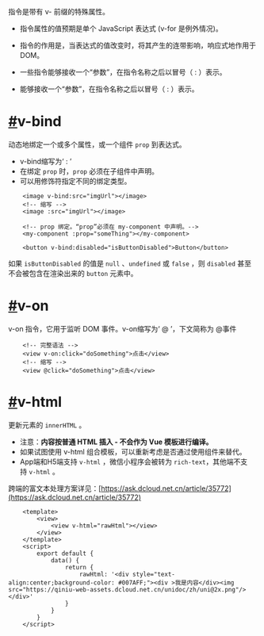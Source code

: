 指令是带有 v- 前缀的特殊属性。

- 指令属性的值预期是单个 JavaScript 表达式 (v-for 是例外情况)。
- 指令的作用是，当表达式的值改变时，将其产生的连带影响，响应式地作用于 DOM。
- 一些指令能够接收一个“参数”，在指令名称之后以冒号（ : ）表示。

- 能够接收一个“参数”，在指令名称之后以冒号（ : ）表示。

# [#](https://uniapp.dcloud.net.cn/tutorial/vue-basics.html#v-bind)v-bind
动态地绑定一个或多个属性，或一个组件 `prop` 到表达式。

- v-bind缩写为‘ : ’
- 在绑定 `prop` 时，`prop` 必须在子组件中声明。
- 可以用修饰符指定不同的绑定类型。
```vue
	<image v-bind:src="imgUrl"></image>
	<!-- 缩写 -->
	<image :src="imgUrl"></image>

	<!-- prop 绑定。“prop”必须在 my-component 中声明。-->
	<my-component :prop="someThing"></my-component>

	<button v-bind:disabled="isButtonDisabled">Button</button>
```
如果 `isButtonDisabled` 的值是 `null` 、`undefined` 或 `false` ，则 `disabled` 甚至不会被包含在渲染出来的 `button` 元素中。

# [#](https://uniapp.dcloud.net.cn/tutorial/vue-basics.html#v-on)v-on
v-on 指令，它用于监听 DOM 事件。v-on缩写为‘ @ ’，下文简称为 @事件

```vue
	<!-- 完整语法 -->
	<view v-on:click="doSomething">点击</view>
	<!-- 缩写 -->
	<view @click="doSomething">点击</view>
```

# [#](https://uniapp.dcloud.net.cn/tutorial/vue-basics.html#v-html)v-html

更新元素的 `innerHTML` 。

- 注意：**内容按普通 HTML 插入 - 不会作为 Vue 模板进行编译。**
- 如果试图使用 v-html 组合模板，可以重新考虑是否通过使用组件来替代。
- App端和H5端支持 `v-html` ，微信小程序会被转为 `rich-text`，其他端不支持 `v-html` 。

跨端的富文本处理方案详见：[https://ask.dcloud.net.cn/article/35772](https://ask.dcloud.net.cn/article/35772)

```vue
	<template>
		<view>
			<view v-html="rawHtml"></view>
		</view>
	</template>
	<script>
		export default {
			data() {
				return {
					rawHtml: '<div style="text-align:center;background-color: #007AFF;"><div >我是内容</div><img src="https://qiniu-web-assets.dcloud.net.cn/unidoc/zh/uni@2x.png"/></div>'
				}
			}
		}
	</script>
```
